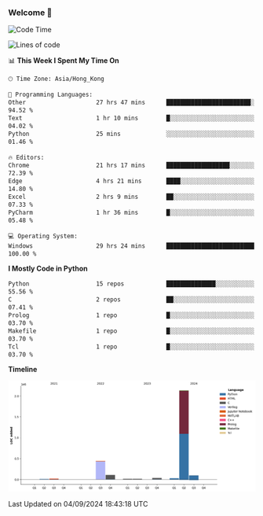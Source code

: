 ### Welcome 👋

<!--START_SECTION:waka-->
![Code Time](http://img.shields.io/badge/Code%20Time-637%20hrs%2012%20mins-blue)

![Lines of code](https://img.shields.io/badge/From%20Hello%20World%20I%27ve%20Written-2.9%20million%20lines%20of%20code-blue)

📊 **This Week I Spent My Time On** 

```text
🕑︎ Time Zone: Asia/Hong_Kong

💬 Programming Languages: 
Other                    27 hrs 47 mins      ████████████████████████░   94.52 % 
Text                     1 hr 10 mins        █░░░░░░░░░░░░░░░░░░░░░░░░   04.02 % 
Python                   25 mins             ░░░░░░░░░░░░░░░░░░░░░░░░░   01.46 % 

🔥 Editors: 
Chrome                   21 hrs 17 mins      ██████████████████░░░░░░░   72.39 % 
Edge                     4 hrs 21 mins       ████░░░░░░░░░░░░░░░░░░░░░   14.80 % 
Excel                    2 hrs 9 mins        ██░░░░░░░░░░░░░░░░░░░░░░░   07.33 % 
PyCharm                  1 hr 36 mins        █░░░░░░░░░░░░░░░░░░░░░░░░   05.48 % 

💻 Operating System: 
Windows                  29 hrs 24 mins      █████████████████████████   100.00 % 
```

**I Mostly Code in Python** 

```text
Python                   15 repos            ██████████████░░░░░░░░░░░   55.56 % 
C                        2 repos             ██░░░░░░░░░░░░░░░░░░░░░░░   07.41 % 
Prolog                   1 repo              █░░░░░░░░░░░░░░░░░░░░░░░░   03.70 % 
Makefile                 1 repo              █░░░░░░░░░░░░░░░░░░░░░░░░   03.70 % 
Tcl                      1 repo              █░░░░░░░░░░░░░░░░░░░░░░░░   03.70 % 
```



**Timeline**

![Lines of Code chart](https://raw.githubusercontent.com/xhj2501/xhj2501/main/assets/bar_graph.png)


 Last Updated on 04/09/2024 18:43:18 UTC
<!--END_SECTION:waka-->

